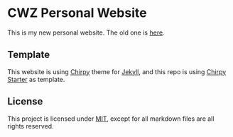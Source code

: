 # CWZ Personal Website

This is my new personal website. The old one is [here][old].

## Template

This website is using [Chirpy][chi] theme for [Jekyll][jek], and this repo is using [Chirpy Starter][str] as template.

## License

This project is licensed under [MIT][mit], except for all markdown files are all rights reserved.

[old]: https://c-w-z.github.io/
[chi]: https://github.com/cotes2020/jekyll-theme-chirpy
[jek]: https://jekyllrb.com/
[str]: https://github.com/cotes2020/chirpy-starter
[mit]: https://github.com/C-W-Z/new/blob/main/LICENSE
